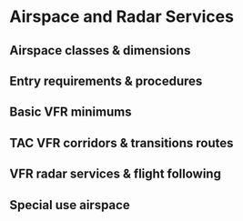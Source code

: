 # Airspace and Radar Services

## Airspace classes & dimensions

## Entry requirements & procedures

## Basic VFR minimums

## TAC VFR corridors & transitions routes

## VFR radar services & flight following

## Special use airspace
